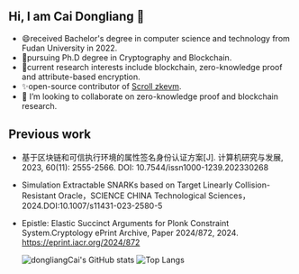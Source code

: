 
## Hi, I am Cai Dongliang 👋
* 😄received Bachelor's degree in computer science and technology from Fudan University in 2022.
* 🔭pursuing Ph.D degree in Cryptography and Blockchain.
* 🌱current research interests include blockchain, zero-knowledge proof and attribute-based encryption.
* ✨open-source contributor of [Scroll zkevm](https://github.com/scroll-tech/zkevm-circuits).
* 👯 I’m looking to collaborate on zero-knowledge proof and blockchain research.

## Previous work
* 基于区块链和可信执行环境的属性签名身份认证方案[J]. 计算机研究与发展, 2023, 60(11): 2555-2566. DOI: 10.7544/issn1000-1239.202330268
* Simulation Extractable SNARKs based on Target Linearly Collision-Resistant Oracle，SCIENCE CHINA Technological Sciences，2024.DOI:10.1007/s11431-023-2580-5
* Epistle: Elastic Succinct Arguments for Plonk Constraint System.Cryptology ePrint Archive, Paper 2024/872, 2024. https://eprint.iacr.org/2024/872

  ![dongliangCai's GitHub stats](https://github-readme-stats.vercel.app/api?username=dongliangCai) ![Top Langs](https://github-readme-stats.vercel.app/api/top-langs/?username=dongliangCai)

<!--
**dongliangCai/dongliangCai** is a ✨ _special_ ✨ repository because its `README.md` (this file) appears on your GitHub profile.

Here are some ideas to get you started:

- 🔭 I’m currently working on ...
- 🌱 I’m currently learning ...
- 👯 I’m looking to collaborate on ...
- 🤔 I’m looking for help with ...
- 💬 Ask me about ...
- 📫 How to reach me: ...
- 😄 Pronouns: ...
- ⚡ Fun fact: ...
-->
